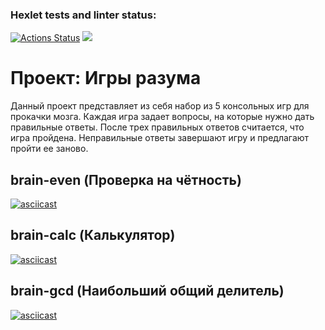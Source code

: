 ### Hexlet tests and linter status:

[![Actions Status](https://github.com/gekafin123/frontend-project-44/workflows/hexlet-check/badge.svg)](https://github.com/gekafin123/frontend-project-44/actions)
<a href="https://codeclimate.com/github/gekafin123/frontend-project-44/maintainability"><img src="https://api.codeclimate.com/v1/badges/93c1ef696d2806ce39d6/maintainability" /></a>

# Проект: Игры разума
Данный проект представляет из себя набор из 5 консольных игр для прокачки мозга. Каждая игра задает вопросы, на которые нужно дать правильные ответы. После трех правильных ответов считается, что игра пройдена. Неправильные ответы завершают игру и предлагают пройти ее заново.

## brain-even (Проверка на чётность)
[![asciicast](https://asciinema.org/a/564940.svg)](https://asciinema.org/a/564940)
## brain-calc (Калькулятор)
[![asciicast](https://asciinema.org/a/fQgtOUJXTY9iI55qs67DtB5ml.svg)](https://asciinema.org/a/fQgtOUJXTY9iI55qs67DtB5ml)
## brain-gcd (Наибольший общий делитель)
[![asciicast](https://asciinema.org/a/uQen1GGwewSTZCQhLfnywpd1v.svg)](https://asciinema.org/a/uQen1GGwewSTZCQhLfnywpd1v)